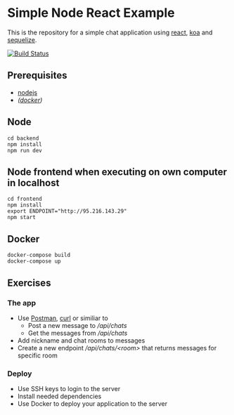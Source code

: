 # Simple Node React Example

This is the repository for a simple chat application using
[react](https://reactjs.org/), [koa](http://koajs.com/) and [sequelize](http://docs.sequelizejs.com/).

[![Build Status](https://travis-ci.org/mrako/node-react-example.svg?branch=master)](https://travis-ci.org/mrako/node-react-example)

## Prerequisites
* [nodejs](http://nodejs.org)
* *([docker](http://docker.com))*

## Node
    cd backend
    npm install
    npm run dev

## Node frontend when executing on own computer in localhost
    cd frontend
    npm install
    export ENDPOINT="http://95.216.143.29"
    npm start

## Docker
    docker-compose build
    docker-compose up

## Exercises

### The app
* Use [Postman](https://www.getpostman.com/), [curl](https://linux.die.net/man/1/curl) or similiar to
    * Post a new message to */api/chats*
    * Get the messages from */api/chats*
* Add nickname and chat rooms to messages
* Create a new endpoint */api/chats/\<room\>* that returns messages for specific room

### Deploy
* Use SSH keys to login to the server
* Install needed dependencies
* Use Docker to deploy your application to the server
